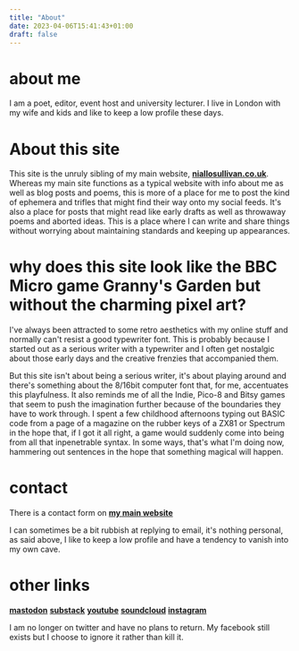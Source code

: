 ```yaml
---
title: "About"
date: 2023-04-06T15:41:43+01:00
draft: false
---
```


# about me

I am a poet, editor, event host and university lecturer. I live in London with my wife and kids and like to keep a low profile these days.

# About this site

This site is the unruly sibling of my main website, **[niallosullivan.co.uk](http://niallosullivan.co.uk)**. Whereas my main site functions as a typical website with info about me as well as blog posts and poems, this is more of a place for me to post the kind of ephemera and trifles that might find their way onto my social feeds. It's also a place for posts that might read like early drafts as well as throwaway poems and aborted ideas. This is a place where I can write and share things without worrying about maintaining standards and keeping up appearances.

# why does this site look like the BBC Micro game Granny's Garden but without the charming pixel art?

I've always been attracted to some retro aesthetics with my online stuff and normally can't resist a good typewriter font. This is probably because I started out as a serious writer with a typewriter and I often get nostalgic about those early days and the creative frenzies that accompanied them.

But this site isn't about being a serious writer, it's about playing around and there's something about the 8/16bit computer font that, for me, accentuates this playfulness. It also reminds me of all the Indie, Pico-8 and Bitsy games that seem to push the imagination further because of the boundaries they have to work through. I spent a few childhood afternoons typing out BASIC code from a page of a magazine on the rubber keys of a ZX81 or Spectrum in the hope that, if I got it all right, a game would suddenly come into being from all that inpenetrable syntax. In some ways, that's what I'm doing now, hammering out sentences in the hope that something magical will happen.

# contact

There is a contact form on **[my main website](http//niallosullivan.co.uk)**

I can sometimes be a bit rubbish at replying to email, it's nothing personal, as said above, I like to keep a low profile and have a tendency to vanish into my own cave.

# other links

**[mastodon](https://sunny.garden/@rustyniall)**
**[substack](https://niallosullivan.substack.com)**
**[youtube](https://youtube.com/niallosullivan)**
**[soundcloud](https://soundcloud.com/rustysonnets)**
**[instagram](https://www.instagram.com/lefteyebrowraised/)**


I am no longer on twitter and have no plans to return. My facebook still exists but I choose to ignore it rather than kill it.